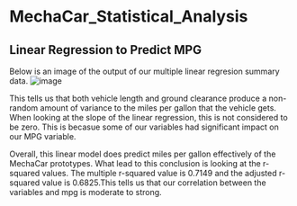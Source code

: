 # MechaCar_Statistical_Analysis

## Linear Regression to Predict MPG
Below is an image of the output of our multiple linear regresion summary data. 
![image](https://user-images.githubusercontent.com/117782103/224168686-f1b2c197-ac4c-44f0-a0ba-85e4748ca7df.png)

This tells us that both vehicle length and ground clearance produce a non-random amount of variance to the miles per gallon that the vehicle gets. When looking at the slope of the linear regression, this is not considered to be zero. This is becasue some of our variables had significant impact on our MPG variable. 

Overall, this linear model does predict miles per gallon effectively of the MechaCar prototypes. What lead to this conclusion is looking at the r-squared values. The multiple r-squared value is 0.7149 and the adjusted r-squared value is 0.6825.This tells us that our correlation between the variables and mpg is moderate to strong. 


